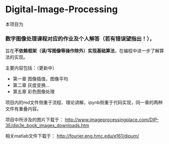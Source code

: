 # Digital-Image-Processing
本项目为
### 数字图像处理课程对应的作业及个人解答（若有错误望指出！），    
旨在**不依赖框架（读/写图像等操作除外）实现基础算法**，在编程中进一步了解算法的实现。

主要内容包括：（更新中）
- 第一章 图像插值，图像平均
- 第二章 灰度变换...
- 第五章 彩色图像处理

项目内的md文件侧重于流程、理论讲解，ipynb侧重于代码实现，同一章的两种文件有重叠内容。  

项目中所涉及的图片下载于：
http://www.imageprocessingplace.com/DIP-3E/dip3e_book_images_downloads.htm 

相关matlab文件下载于：
http://fourier.eng.hmc.edu/e161/dipum/

